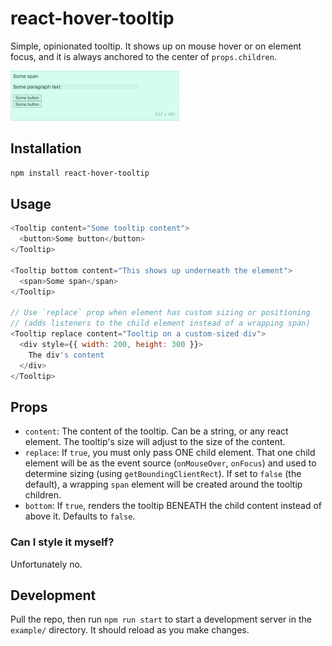 # react-hover-tooltip

Simple, opinionated tooltip. It shows up on mouse hover or on element focus, and it is always anchored to the center of `props.children`.

<img src="react-hover-tooltip.gif" width="270" />

## Installation

```sh
npm install react-hover-tooltip
```

## Usage

```js
<Tooltip content="Some tooltip content">
  <button>Some button</button>
</Tooltip>

<Tooltip bottom content="This shows up underneath the element">
  <span>Some span</span>
</Tooltip>

// Use `replace` prop when element has custom sizing or positioning
// (adds listeners to the child element instead of a wrapping span)
<Tooltip replace content="Tooltip on a custom-sized div">
  <div style={{ width: 200, height: 300 }}>
    The div's content
  </div>
</Tooltip>
```

## Props

- `content`: The content of the tooltip. Can be a string, or any react element. The tooltip's size will adjust to the size of the content.
- `replace`: If `true`, you must only pass ONE child element. That one child element will be as the event source (`onMouseOver`, `onFocus`) and used to determine sizing (using `getBoundingClientRect`). If set to `false` (the default), a wrapping `span` element will be created around the tooltip children.
- `bottom`: If `true`, renders the tooltip BENEATH the child content instead of above it. Defaults to `false`.

### Can I style it myself?

Unfortunately no.

## Development

Pull the repo, then run `npm run start` to start a development server in the `example/` directory. It should reload as you make changes.
